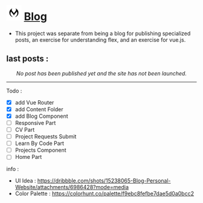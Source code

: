 # <img width="40" src="https://raw.githubusercontent.com/Mehranalam/Blog/855d089b730c15a5445944441069a9e7cf202042/src/assets/Images/Icons/Mh.svg" alt="Blog Logo"> [Blog](#)

       
- This project was separate from being a blog for publishing specialized posts, an exercise for understanding flex, and an exercise for vue.js.


## last posts :

<div align="center">
       <i>
       No post has been published yet and the site has not been launched.
       </i>
   </div>
        <hr>
        
        
Todo :
- [X] add Vue Router
- [X] add Content Folder
- [X] add Blog Component
- [ ] Responsive Part
- [ ] CV Part
- [ ] Project Requests Submit
- [ ] Learn By Code Part
- [ ] Projects Component
- [ ] Home Part

info :
- UI Idea : https://dribbble.com/shots/15238065-Blog-Personal-Website/attachments/6986428?mode=media
- Color Palette : https://colorhunt.co/palette/f9ebc8fefbe7dae5d0a0bcc2
